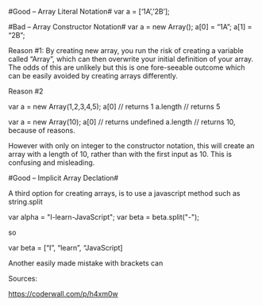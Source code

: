 #Good – Array Literal Notation#
var a = [‘1A’,’2B’];

#Bad – Array Constructor Notation#
var a = new Array();
a[0] =  “1A”;
a[1] = “2B”;

Reason #1:
By creating new array, you run the risk of creating a variable called “Array”, which can  then overwrite your initial definition of your array. The odds of this are unlikely but this is one fore-seeable outcome which can be easily avoided by creating arrays differently.


Reason #2

var a = new Array(1,2,3,4,5);
a[0] // returns 1
a.length // returns 5

var a = new Array(10);
a[0] // returns undefined
a.length // returns 10, because of reasons.

However with only on integer to the constructor notation, this will create an array with a length of 10, rather than with the first input as 10. This is confusing and misleading.


#Good – Implicit Array Declation#

A third option for creating arrays, is to use a javascript method such as string.split

var alpha = "I-learn-JavaScript";
var beta = beta.split("-");

so 

var beta = [“I”, “learn”, “JavaScript]



Another easily made mistake with brackets can 


Sources: 

https://coderwall.com/p/h4xm0w
